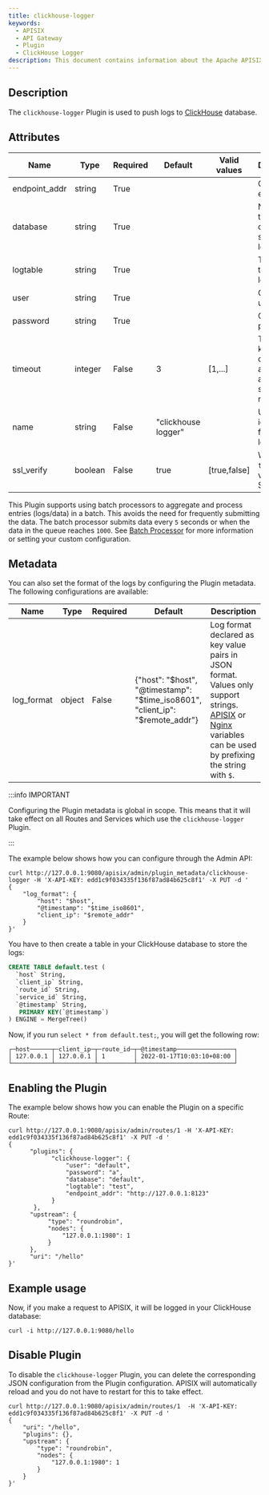 ```yaml
---
title: clickhouse-logger
keywords:
  - APISIX
  - API Gateway
  - Plugin
  - ClickHouse Logger
description: This document contains information about the Apache APISIX clickhouse-logger Plugin.
---
```


<!--
#
# Licensed to the Apache Software Foundation (ASF) under one or more
# contributor license agreements.  See the NOTICE file distributed with
# this work for additional information regarding copyright ownership.
# The ASF licenses this file to You under the Apache License, Version 2.0
# (the "License"); you may not use this file except in compliance with
# the License.  You may obtain a copy of the License at
#
#     http://www.apache.org/licenses/LICENSE-2.0
#
# Unless required by applicable law or agreed to in writing, software
# distributed under the License is distributed on an "AS IS" BASIS,
# WITHOUT WARRANTIES OR CONDITIONS OF ANY KIND, either express or implied.
# See the License for the specific language governing permissions and
# limitations under the License.
#
-->

## Description

The `clickhouse-logger` Plugin is used to push logs to [ClickHouse](https://clickhouse.com/) database.

## Attributes

| Name          | Type    | Required | Default             | Valid values | Description                                                    |
|---------------|---------|----------|---------------------|--------------|----------------------------------------------------------------|
| endpoint_addr | string  | True     |                     |              | ClickHouse endpoint.                                           |
| database      | string  | True     |                     |              | Name of the database to store the logs.                        |
| logtable      | string  | True     |                     |              | Table name to store the logs.                                  |
| user          | string  | True     |                     |              | ClickHouse username.                                           |
| password      | string  | True     |                     |              | ClickHouse password.                                           |
| timeout       | integer | False    | 3                   | [1,...]      | Time to keep the connection alive for after sending a request. |
| name          | string  | False    | "clickhouse logger" |              | Unique identifier for the logger.                              |
| ssl_verify    | boolean | False    | true                | [true,false] | When set to `true`, verifies SSL.                              |

This Plugin supports using batch processors to aggregate and process entries (logs/data) in a batch. This avoids the need for frequently submitting the data. The batch processor submits data every `5` seconds or when the data in the queue reaches `1000`. See [Batch Processor](../batch-processor.md#configuration) for more information or setting your custom configuration.

## Metadata

You can also set the format of the logs by configuring the Plugin metadata. The following configurations are available:

| Name       | Type   | Required | Default                                                                       | Description                                                                                                                                                                                                                                             |
| ---------- | ------ | -------- | ----------------------------------------------------------------------------- | ------------------------------------------------------------------------------------------------------------------------------------------------------------------------------------------------------------------------------------------------------- |
| log_format | object | False | {"host": "$host", "@timestamp": "$time_iso8601", "client_ip": "$remote_addr"} | Log format declared as key value pairs in JSON format. Values only support strings. [APISIX](../apisix-variable.md) or [Nginx](http://nginx.org/en/docs/varindex.html) variables can be used by prefixing the string with `$`. |

:::info IMPORTANT

Configuring the Plugin metadata is global in scope. This means that it will take effect on all Routes and Services which use the `clickhouse-logger` Plugin.

:::

The example below shows how you can configure through the Admin API:

```shell
curl http://127.0.0.1:9080/apisix/admin/plugin_metadata/clickhouse-logger -H 'X-API-KEY: edd1c9f034335f136f87ad84b625c8f1' -X PUT -d '
{
    "log_format": {
        "host": "$host",
        "@timestamp": "$time_iso8601",
        "client_ip": "$remote_addr"
    }
}'
```

You have to then create a table in your ClickHouse database to store the logs:

```sql
CREATE TABLE default.test (
  `host` String,
  `client_ip` String,
  `route_id` String,
  `service_id` String,
  `@timestamp` String,
   PRIMARY KEY(`@timestamp`)
) ENGINE = MergeTree()
```

Now, if you run `select * from default.test;`, you will get the following row:

```
┌─host──────┬─client_ip─┬─route_id─┬─@timestamp────────────────┐
│ 127.0.0.1 │ 127.0.0.1 │ 1        │ 2022-01-17T10:03:10+08:00 │
└───────────┴───────────┴──────────┴───────────────────────────┘
```

## Enabling the Plugin

The example below shows how you can enable the Plugin on a specific Route:

```shell
curl http://127.0.0.1:9080/apisix/admin/routes/1 -H 'X-API-KEY: edd1c9f034335f136f87ad84b625c8f1' -X PUT -d '
{
      "plugins": {
            "clickhouse-logger": {
                "user": "default",
                "password": "a",
                "database": "default",
                "logtable": "test",
                "endpoint_addr": "http://127.0.0.1:8123"
            }
       },
      "upstream": {
           "type": "roundrobin",
           "nodes": {
               "127.0.0.1:1980": 1
           }
      },
      "uri": "/hello"
}'
```

## Example usage

Now, if you make a request to APISIX, it will be logged in your ClickHouse database:

```shell
curl -i http://127.0.0.1:9080/hello
```

## Disable Plugin

To disable the `clickhouse-logger` Plugin, you can delete the corresponding JSON configuration from the Plugin configuration. APISIX will automatically reload and you do not have to restart for this to take effect.

```shell
curl http://127.0.0.1:9080/apisix/admin/routes/1  -H 'X-API-KEY: edd1c9f034335f136f87ad84b625c8f1' -X PUT -d '
{
    "uri": "/hello",
    "plugins": {},
    "upstream": {
        "type": "roundrobin",
        "nodes": {
            "127.0.0.1:1980": 1
        }
    }
}'
```
